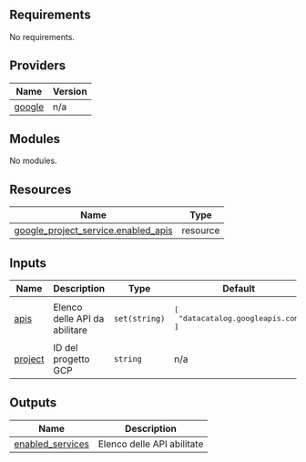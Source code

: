 <!-- BEGIN_TF_DOCS -->
## Requirements

No requirements.

## Providers

| Name | Version |
|------|---------|
| <a name="provider_google"></a> [google](#provider\_google) | n/a |

## Modules

No modules.

## Resources

| Name | Type |
|------|------|
| [google_project_service.enabled_apis](https://registry.terraform.io/providers/hashicorp/google/latest/docs/resources/project_service) | resource |

## Inputs

| Name | Description | Type | Default | Required |
|------|-------------|------|---------|:--------:|
| <a name="input_apis"></a> [apis](#input\_apis) | Elenco delle API da abilitare | `set(string)` | <pre>[<br/>  "datacatalog.googleapis.com"<br/>]</pre> | no |
| <a name="input_project"></a> [project](#input\_project) | ID del progetto GCP | `string` | n/a | yes |

## Outputs

| Name | Description |
|------|-------------|
| <a name="output_enabled_services"></a> [enabled\_services](#output\_enabled\_services) | Elenco delle API abilitate |
<!-- END_TF_DOCS -->